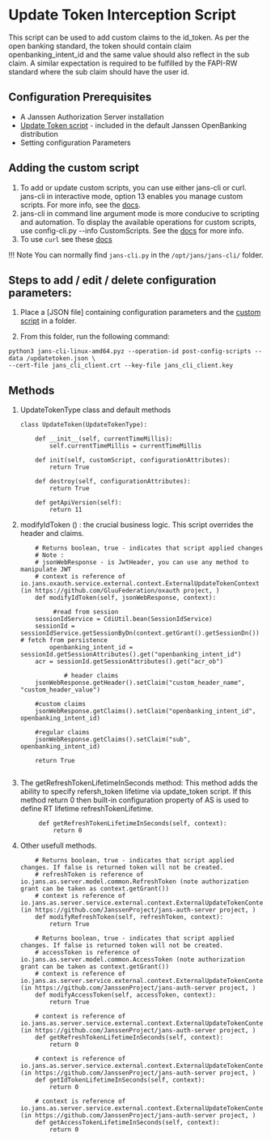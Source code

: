 # Update Token Interception Script

This script can be used to add custom claims to the id_token. As per the open banking standard, the token should contain claim openbanking_intent_id and the same value should also reflect in the sub claim. A similar expectation is required to be fulfilled by the FAPI-RW standard where the sub claim should have the user id.

## Configuration Prerequisites
- A Janssen Authorization Server installation
- [Update Token script](https://github.com/JanssenProject/jans-setup/blob/openbank/static/extension/update_token/UpdateToken.py) - included in the default Janssen OpenBanking distribution
- Setting configuration Parameters

## Adding the custom script

1. To add or update custom scripts, you can use either jans-cli or curl. jans-cli in interactive mode, option 13 enables you manage custom scripts. For more info, see the [docs](https://github.com/JanssenProject/home/wiki/Custom-Scripts-using-jans-cli).
1. jans-cli in command line argument mode is more conducive to scripting and automation. To display the available operations for custom scripts, use config-cli.py --info CustomScripts. See the [docs](../jans-cli.md) for more info.
1. To use `curl` see these [docs](../curl.md)

!!! Note
    You can normally find `jans-cli.py` in the `/opt/jans/jans-cli/` folder. 
 
## Steps to add / edit / delete configuration parameters:
1. Place a [JSON file] containing configuration parameters and the [custom script](https://github.com/JanssenProject/jans-setup/blob/openbank/static/extension/update_token/updatetoken.json) in a folder. 

1. From this folder, run the following command: 

```
python3 jans-cli-linux-amd64.pyz --operation-id post-config-scripts --data /updatetoken.json \
--cert-file jans_cli_client.crt --key-file jans_cli_client.key
```

## Methods

1.  UpdateTokenType class and default methods

    ```python3
    class UpdateToken(UpdateTokenType):
    
        def __init__(self, currentTimeMillis):
            self.currentTimeMillis = currentTimeMillis
    
        def init(self, customScript, configurationAttributes):
            return True
    
        def destroy(self, configurationAttributes):
            return True
    
        def getApiVersion(self):
            return 11
    ```

2.  modifyIdToken () : the crucial business logic. This script overrides the header and claims. 

    ```python3
        # Returns boolean, true - indicates that script applied changes
        # Note :
        # jsonWebResponse - is JwtHeader, you can use any method to manipulate JWT
        # context is reference of io.jans.oxauth.service.external.context.ExternalUpdateTokenContext (in https://github.com/GluuFederation/oxauth project, )
        def modifyIdToken(self, jsonWebResponse, context):
                  
             #read from session 
        sessionIdService = CdiUtil.bean(SessionIdService)
        sessionId = sessionIdService.getSessionByDn(context.getGrant().getSessionDn()) # fetch from persistence
            openbanking_intent_id = sessionId.getSessionAttributes().get("openbanking_intent_id")
        acr = sessionId.getSessionAttributes().get("acr_ob")
    
                # header claims
        jsonWebResponse.getHeader().setClaim("custom_header_name", "custom_header_value")
                
        #custom claims
        jsonWebResponse.getClaims().setClaim("openbanking_intent_id", openbanking_intent_id)
                
        #regular claims        
        jsonWebResponse.getClaims().setClaim("sub", openbanking_intent_id)
    
        return True
        
    ```
3. The getRefreshTokenLifetimeInSeconds method: This method adds the ability to specify refersh_token lifetime via update_token script. If this method return 0 then built-in configuration property of AS is used to define RT lifetime refreshTokenLifetime.  

   ```python3
        def getRefreshTokenLifetimeInSeconds(self, context):
            return 0
   ```
4. Other usefull methods. 


    ```python3
        # Returns boolean, true - indicates that script applied changes. If false is returned token will not be created.
        # refreshToken is reference of io.jans.as.server.model.common.RefreshToken (note authorization grant can be taken as context.getGrant())
        # context is reference of io.jans.as.server.service.external.context.ExternalUpdateTokenContext (in https://github.com/JanssenProject/jans-auth-server project, )
        def modifyRefreshToken(self, refreshToken, context):
            return True

        # Returns boolean, true - indicates that script applied changes. If false is returned token will not be created.
        # accessToken is reference of io.jans.as.server.model.common.AccessToken (note authorization grant can be taken as context.getGrant())
        # context is reference of io.jans.as.server.service.external.context.ExternalUpdateTokenContext (in https://github.com/JanssenProject/jans-auth-server project, )
        def modifyAccessToken(self, accessToken, context):
            return True

        # context is reference of io.jans.as.server.service.external.context.ExternalUpdateTokenContext (in https://github.com/JanssenProject/jans-auth-server project, )
        def getRefreshTokenLifetimeInSeconds(self, context):
            return 0

        # context is reference of io.jans.as.server.service.external.context.ExternalUpdateTokenContext (in https://github.com/JanssenProject/jans-auth-server project, )
        def getIdTokenLifetimeInSeconds(self, context):
            return 0

        # context is reference of io.jans.as.server.service.external.context.ExternalUpdateTokenContext (in https://github.com/JanssenProject/jans-auth-server project, )
        def getAccessTokenLifetimeInSeconds(self, context):
            return 0
    ```
